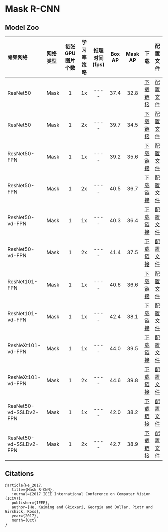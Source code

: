 # Mask R-CNN

## Model Zoo

| 骨架网络              | 网络类型       | 每张GPU图片个数 | 学习率策略 |推理时间(fps) | Box AP | Mask AP |                           下载                          | 配置文件 |
| :------------------- | :------------| :-----: | :-----: | :------------: | :-----: | :-----: | :-----------------------------------------------------: | :-----: |
| ResNet50             | Mask         |    1    |   1x    |     ----     |  37.4  |    32.8    | [下载链接](https://paddledet.bj.bcebos.com/models/mask_rcnn_r50_1x_coco.pdparams) | [配置文件](https://github.com/PaddlePaddle/PaddleDetection/tree/release/2.3/configs/mask_rcnn/mask_rcnn_r50_1x_coco.yml) |
| ResNet50             | Mask         |    1    |   2x    |     ----     |  39.7  |    34.5    | [下载链接](https://paddledet.bj.bcebos.com/models/mask_rcnn_r50_2x_coco.pdparams) | [配置文件](https://github.com/PaddlePaddle/PaddleDetection/tree/release/2.3/configs/mask_rcnn/mask_rcnn_r50_2x_coco.yml) |
| ResNet50-FPN         | Mask         |    1    |   1x    |     ----     |  39.2  |    35.6    | [下载链接](https://paddledet.bj.bcebos.com/models/mask_rcnn_r50_fpn_1x_coco.pdparams) | [配置文件](https://github.com/PaddlePaddle/PaddleDetection/tree/release/2.3/configs/mask_rcnn/mask_rcnn_r50_fpn_1x_coco.yml) |
| ResNet50-FPN         | Mask         |    1    |   2x    |     ----     |  40.5  |    36.7    | [下载链接](https://paddledet.bj.bcebos.com/models/mask_rcnn_r50_fpn_2x_coco.pdparams) | [配置文件](https://github.com/PaddlePaddle/PaddleDetection/tree/release/2.3/configs/mask_rcnn/mask_rcnn_r50_fpn_2x_coco.yml) |
| ResNet50-vd-FPN         | Mask         |    1    |   1x    |     ----     |  40.3  |    36.4    | [下载链接](https://paddledet.bj.bcebos.com/models/mask_rcnn_r50_vd_fpn_1x_coco.pdparams) | [配置文件](https://github.com/PaddlePaddle/PaddleDetection/tree/release/2.3/configs/mask_rcnn/mask_rcnn_r50_vd_fpn_1x_coco.yml) |
| ResNet50-vd-FPN         | Mask         |    1    |   2x    |     ----     |  41.4  |    37.5    | [下载链接](https://paddledet.bj.bcebos.com/models/mask_rcnn_r50_vd_fpn_2x_coco.pdparams) | [配置文件](https://github.com/PaddlePaddle/PaddleDetection/tree/release/2.3/configs/mask_rcnn/mask_rcnn_r50_vd_fpn_2x_coco.yml) |
| ResNet101-FPN         | Mask         |    1    |   1x    |     ----     |  40.6  |    36.6    | [下载链接](https://paddledet.bj.bcebos.com/models/mask_rcnn_r101_fpn_1x_coco.pdparams) | [配置文件](https://github.com/PaddlePaddle/PaddleDetection/tree/release/2.3/configs/mask_rcnn/mask_rcnn_r101_fpn_1x_coco.yml) |
| ResNet101-vd-FPN         | Mask         |    1    |   1x    |     ----     |  42.4  |    38.1    | [下载链接](https://paddledet.bj.bcebos.com/models/mask_rcnn_r101_vd_fpn_1x_coco.pdparams) | [配置文件](https://github.com/PaddlePaddle/PaddleDetection/tree/release/2.3/configs/mask_rcnn/mask_rcnn_r101_vd_fpn_1x_coco.yml) |
| ResNeXt101-vd-FPN        | Mask         |    1    |   1x    |     ----     |  44.0  |    39.5   | [下载链接](https://paddledet.bj.bcebos.com/models/mask_rcnn_x101_vd_64x4d_fpn_1x_coco.pdparams) | [配置文件](https://github.com/PaddlePaddle/PaddleDetection/tree/release/2.3/configs/mask_rcnn/mask_rcnn_x101_vd_64x4d_fpn_1x_coco.yml) |
| ResNeXt101-vd-FPN        | Mask         |    1    |   2x    |     ----     |  44.6  |    39.8   | [下载链接](https://paddledet.bj.bcebos.com/models/mask_rcnn_x101_vd_64x4d_fpn_2x_coco.pdparams) | [配置文件](https://github.com/PaddlePaddle/PaddleDetection/tree/release/2.3/configs/mask_rcnn/mask_rcnn_x101_vd_64x4d_fpn_2x_coco.yml) |
| ResNet50-vd-SSLDv2-FPN   | Mask       |    1    |   1x    |     ----     |  42.0  |    38.2    | [下载链接](https://paddledet.bj.bcebos.com/models/mask_rcnn_r50_vd_fpn_ssld_1x_coco.pdparams) | [配置文件](https://github.com/PaddlePaddle/PaddleDetection/tree/release/2.3/configs/mask_rcnn/mask_rcnn_r50_vd_fpn_ssld_1x_coco.yml) |
| ResNet50-vd-SSLDv2-FPN   | Mask       |    1    |   2x    |     ----     |  42.7  |    38.9    | [下载链接](https://paddledet.bj.bcebos.com/models/mask_rcnn_r50_vd_fpn_ssld_2x_coco.pdparams) | [配置文件](https://github.com/PaddlePaddle/PaddleDetection/tree/release/2.3/configs/mask_rcnn/mask_rcnn_r50_vd_fpn_ssld_2x_coco.yml) |


## Citations
```
@article{He_2017,
   title={Mask R-CNN},
   journal={2017 IEEE International Conference on Computer Vision (ICCV)},
   publisher={IEEE},
   author={He, Kaiming and Gkioxari, Georgia and Dollar, Piotr and Girshick, Ross},
   year={2017},
   month={Oct}
}
```
